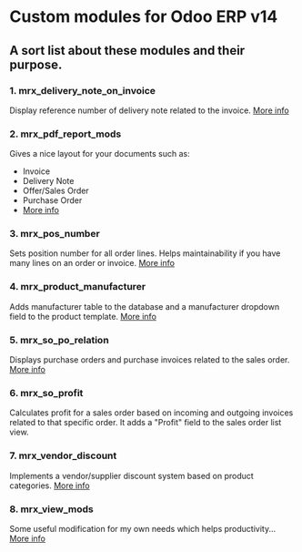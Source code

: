 # Custom modules for Odoo ERP v14
## A sort list about these modules and their purpose.

### 1. mrx_delivery_note_on_invoice
Display reference number of delivery note related to the invoice. [More info](/mrx_delivery_note_on_invoice/README.md)

### 2. mrx_pdf_report_mods
Gives a nice layout for your documents such as:
  - Invoice
  - Delivery Note
  - Offer/Sales Order
  - Purchase Order
  - [More info](/mrx_pdf_report_mods/README.md)

### 3. mrx_pos_number
Sets position number for all order lines. Helps maintainability if you have many lines on an order or invoice. [More info](/mrx_pos_number/README.md)

### 4. mrx_product_manufacturer
Adds manufacturer table to the database and a manufacturer dropdown field to the product template. [More info](/mrx_product_manufacturer/README.md)

### 5. mrx_so_po_relation
Displays purchase orders and purchase invoices related to the sales order. [More info](/mrx_so_po_relation/README.md)

### 6. mrx_so_profit
Calculates profit for a sales order based on incoming and outgoing invoices related to that specific order. It adds a "Profit" field to the sales order list view.

### 7. mrx_vendor_discount
Implements a vendor/supplier discount system based on product categories. [More info](/mrx_vendor_discount/README.md)

### 8. mrx_view_mods
Some useful modification for my own needs which helps productivity... [More info](/mrx_view_mods/README.md)
